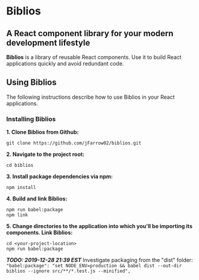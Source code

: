 # Biblios

## A React component library for your modern development lifestyle
**Biblios** is a library of reusable React components. Use it to build React applications quickly and avoid redundant code.

## Using Biblios
The following instructions describe how to use Biblios in your React applications.

### Installing Biblios
**1. Clone Biblios from Github:** 
```
git clone https://github.com/jFarrow02/biblios.git
```

**2. Navigate to the project root:**
```
cd biblios
```

**3. Install package dependencies via npm:**
```
npm install
```

**4. Build and link Biblios:**
```
npm run babel:package
npm link
```
**5. Change directories to the application into which you'll be importing its components. Link Biblios:**
```
cd <your-project-location>
npm run babel:package
```
**_TODO: 2019-12-28 21:39 EST_** Investigate packaging from the "dist" folder:
`"babel:package": "set NODE_ENV=production && babel dist --out-dir biblios --ignore src/**/*.test.js --minified",`